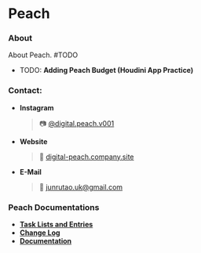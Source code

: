 # Peach

### About

About Peach. #TODO
* TODO: __Adding Peach Budget (Houdini App Practice)__

### Contact:
- __Instagram__
    > :camera: [@digital.peach.v001](https://www.instagram.com/digital.peach.v001/)
- __Website__
    > :peach: [digital-peach.company.site](https://digital-peach.company.site)
- __E-Mail__
    > :e-mail: junrutao.uk@gmail.com


### Peach Documentations

- [__Task Lists and Entries__](./peach/README.md#Peach-Dev-Tasks)
- [__Change Log__](./peach/dev_changeLogs/ChangeLog.md)
- [__Documentation__](./docs/README.md)
